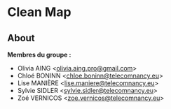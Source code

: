 # Clean Map

## About

**Membres du groupe :**
- Olivia AING <<olivia.aing.pro@gmail.com>>
- Chloé BONINN <<chloe.boninn@telecomnancy.eu>>
- Lise MANIÈRE <<lise.maniere@telecomnancy.eu>>
- Sylvie SIDLER <<sylvie.sidler@telecomnancy.eu>>
- Zoé VERNICOS <<zoe.vernicos@telecomnancy.eu>>

